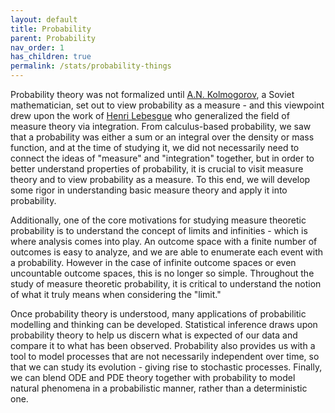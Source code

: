 ```yaml
---
layout: default
title: Probability
parent: Probability
nav_order: 1
has_children: true
permalink: /stats/probability-things
---
```


Probability theory was not formalized until [A.N. Kolmogorov](https://en.wikipedia.org/wiki/Andrey_Kolmogorov), a Soviet mathematician, set out to view probability as a measure - and this viewpoint drew upon the work of [Henri Lebesgue](https://en.wikipedia.org/wiki/Henri_Lebesgue) who generalized the field of measure theory via integration. From calculus-based probability, we saw that a probability was either a sum or an integral over the density or mass function, and at the time of studying it, we did not necessarily need to connect the ideas of "measure" and "integration" together, but in order to better understand properties of probability, it is crucial to visit measure theory and to view probability as a measure. To this end, we will develop some rigor in understanding basic measure theory and apply it into probability.

Additionally, one of the core motivations for studying measure theoretic probability is to understand the concept of limits and infinities - which is where analysis comes into play. An outcome space with a finite number of outcomes is easy to analyze, and we are able to enumerate each event with a probability. However in the case of infinite outcome spaces or even uncountable outcome spaces, this is no longer so simple. Throughout the study of measure theoretic probability, it is critical to understand the notion of what it truly means when considering the "limit."

Once probability theory is understood, many applications of probabilitic modelling and thinking can be developed. Statistical inference draws upon probability theory to help us discern what is expected of our data and compare it to what has been observed. Probability also provides us with a tool to model processes that are not necessarily independent over time, so that we can study its evolution - giving rise to stochastic processes. Finally, we can blend ODE and PDE theory together with probability to model natural phenomena in a probabilistic manner, rather than a deterministic one. 